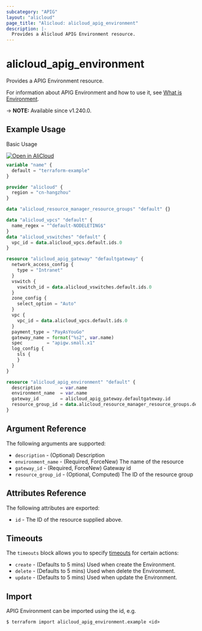 ```yaml
---
subcategory: "APIG"
layout: "alicloud"
page_title: "Alicloud: alicloud_apig_environment"
description: |-
  Provides a Alicloud APIG Environment resource.
---
```


# alicloud_apig_environment

Provides a APIG Environment resource.



For information about APIG Environment and how to use it, see [What is Environment](https://next.api.aliyun.com/api/APIG/2024-03-27/CreateEnvironment).

-> **NOTE:** Available since v1.240.0.

## Example Usage

Basic Usage

<div style="display: block;margin-bottom: 40px;"><div class="oics-button" style="float: right;position: absolute;margin-bottom: 10px;">
  <a href="https://api.aliyun.com/terraform?resource=alicloud_apig_environment&exampleId=4aacdd1a-aacf-c947-083d-b3386f109a6255aa57c2&activeTab=example&spm=docs.r.apig_environment.0.4aacdd1aaa&intl_lang=EN_US" target="_blank">
    <img alt="Open in AliCloud" src="https://img.alicdn.com/imgextra/i1/O1CN01hjjqXv1uYUlY56FyX_!!6000000006049-55-tps-254-36.svg" style="max-height: 44px; max-width: 100%;">
  </a>
</div></div>

```terraform
variable "name" {
  default = "terraform-example"
}

provider "alicloud" {
  region = "cn-hangzhou"
}

data "alicloud_resource_manager_resource_groups" "default" {}

data "alicloud_vpcs" "default" {
  name_regex = "^default-NODELETING$"
}
data "alicloud_vswitches" "default" {
  vpc_id = data.alicloud_vpcs.default.ids.0
}

resource "alicloud_apig_gateway" "defaultgateway" {
  network_access_config {
    type = "Intranet"
  }
  vswitch {
    vswitch_id = data.alicloud_vswitches.default.ids.0
  }
  zone_config {
    select_option = "Auto"
  }
  vpc {
    vpc_id = data.alicloud_vpcs.default.ids.0
  }
  payment_type = "PayAsYouGo"
  gateway_name = format("%s2", var.name)
  spec         = "apigw.small.x1"
  log_config {
    sls {
    }
  }
}

resource "alicloud_apig_environment" "default" {
  description       = var.name
  environment_name  = var.name
  gateway_id        = alicloud_apig_gateway.defaultgateway.id
  resource_group_id = data.alicloud_resource_manager_resource_groups.default.ids.1
}
```

## Argument Reference

The following arguments are supported:
* `description` - (Optional) Description
* `environment_name` - (Required, ForceNew) The name of the resource
* `gateway_id` - (Required, ForceNew) Gateway id
* `resource_group_id` - (Optional, Computed) The ID of the resource group

## Attributes Reference

The following attributes are exported:
* `id` - The ID of the resource supplied above.

## Timeouts

The `timeouts` block allows you to specify [timeouts](https://developer.hashicorp.com/terraform/language/resources/syntax#operation-timeouts) for certain actions:
* `create` - (Defaults to 5 mins) Used when create the Environment.
* `delete` - (Defaults to 5 mins) Used when delete the Environment.
* `update` - (Defaults to 5 mins) Used when update the Environment.

## Import

APIG Environment can be imported using the id, e.g.

```shell
$ terraform import alicloud_apig_environment.example <id>
```